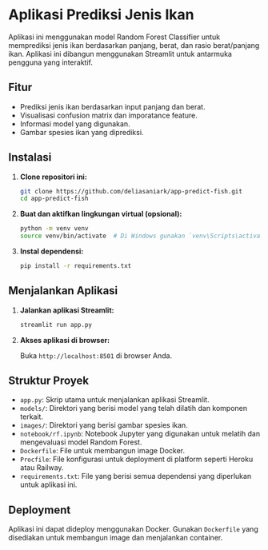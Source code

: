 # Aplikasi Prediksi Jenis Ikan

Aplikasi ini menggunakan model Random Forest Classifier untuk memprediksi jenis ikan berdasarkan panjang, berat, dan rasio berat/panjang ikan. Aplikasi ini dibangun menggunakan Streamlit untuk antarmuka pengguna yang interaktif.

## Fitur

- Prediksi jenis ikan berdasarkan input panjang dan berat.
- Visualisasi confusion matrix dan imporatance feature.
- Informasi model yang digunakan.
- Gambar spesies ikan yang diprediksi.

## Instalasi

1. **Clone repositori ini:**

   ```bash
   git clone https://github.com/deliasaniark/app-predict-fish.git
   cd app-predict-fish
   ```

2. **Buat dan aktifkan lingkungan virtual (opsional):**

   ```bash
   python -m venv venv
   source venv/bin/activate  # Di Windows gunakan `venv\Scripts\activate`
   ```

3. **Instal dependensi:**

   ```bash
   pip install -r requirements.txt
   ```

## Menjalankan Aplikasi

1. **Jalankan aplikasi Streamlit:**

   ```bash
   streamlit run app.py
   ```

2. **Akses aplikasi di browser:**

   Buka `http://localhost:8501` di browser Anda.

## Struktur Proyek

- `app.py`: Skrip utama untuk menjalankan aplikasi Streamlit.
- `models/`: Direktori yang berisi model yang telah dilatih dan komponen terkait.
- `images/`: Direktori yang berisi gambar spesies ikan.
- `notebook/rf.ipynb`: Notebook Jupyter yang digunakan untuk melatih dan mengevaluasi model Random Forest.
- `Dockerfile`: File untuk membangun image Docker.
- `Procfile`: File konfigurasi untuk deployment di platform seperti Heroku atau Railway.
- `requirements.txt`: File yang berisi semua dependensi yang diperlukan untuk aplikasi ini.

## Deployment

Aplikasi ini dapat dideploy menggunakan Docker. Gunakan `Dockerfile` yang disediakan untuk membangun image dan menjalankan container.
